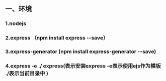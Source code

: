 ## 一、环境

### 1.nodejs 
### 2.express （npm install express --save）
### 3.express-generator (npm install express-generator --save)
### 4.express -e ./ express(表示安装express -e表示使用ejs作为模板 ./表示当前目录中 )
